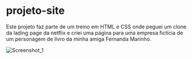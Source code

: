 # projeto-site
 Este projeto faz parte de um treino em HTML e CSS onde peguei um clone da lading page da netflix e criei uma página para uma empresa fictícia de um personagem de livro da minha amiga Fernanda Marinho.
 
 ![Screenshot_1](https://user-images.githubusercontent.com/67671454/99852286-746b2b00-2b5f-11eb-8d93-cb2c251c0fda.jpg)
